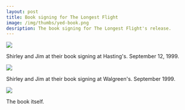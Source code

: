 ```yaml
--- 
layout: post
title: Book signing for The Longest Flight
image: /img/thumbs/yed-book.png
desription: The book signing for The Longest Flight's release. 
---
```


 <img src="https://lh5.googleusercontent.com/ydRIMd7o-3rXW_xf9B-N0SvScNieR0DdgbAVdudH8A=w640-h434-no">

Shirley and Jim at their book signing at Hasting's. September 12, 1999.

 <img src="https://lh6.googleusercontent.com/-hCAfGZjcj3c/T6MK10Z6EKI/AAAAAAAAEI8/xb8fM0yYigo/w640-h424-no/authors-3.jpg">

Shirley and Jim at their book signing at Walgreen's. September 1999.

 <img src="https://lh5.googleusercontent.com/-TDeND6hKwXI/T6MK151o4tI/AAAAAAAAEI0/jDmrAQgKBuw/w331-h521-no/thelongestflight.jpg">

The book itself.
